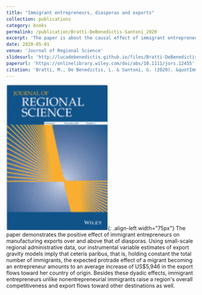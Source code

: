 ```yaml
---
title: "Immigrant entrepreneurs, diasporas and exports"
collection: publications
category: books
permalink: /publication/Bratti-DeBenedictis-Santoni_2020
excerpt: 'The paper is about the causal effect of immigrant entrepreneurs on trade flows at the province level.'
date: 2020-05-01
venue: 'Journal of Regional Science'
slidesurl: 'http://lucadebenedictis.github.io/files/Bratti-DeBenedictis-Santoni_2020 - Slides.pdf'
paperurl: 'https://onlinelibrary.wiley.com/doi/abs/10.1111/jors.12455'
citation: 'Bratti, M., De Benedictis, L. & Santoni, G. (2020). &quotImmigrant entrepreneurs, diasporas and exports&quot; <i>Journal of Regional Science</i>. 60(2), 249-272'
---
```


![Pub1](/images/JoRS.png){: .align-left width="75px"} The paper demonstrates the positive effect of immigrant entrepreneurs on manufacturing exports over and above that of diasporas. Using small-scale regional administrative data, our instrumental variable estimates of export gravity models imply that ceteris paribus, that is, holding constant the total number of immigrants, the expected protrade effect of a migrant becoming an entrepreneur amounts to an average increase of US$5,946 in the export flows toward her country of origin. Besides these dyadic effects, immigrant entrepreneurs unlike nonentrepreneurial immigrants raise a region's overall competitiveness and export flows toward other destinations as well.
